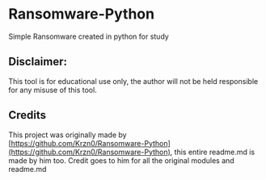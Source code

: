 # Ransomware-Python
Simple Ransomware created in python for study

## Disclaimer:
This tool is for educational use only, the author will not be held responsible for any misuse of this tool.

## Credits
This project was originally made by [https://github.com/Krzn0/Ransomware-Python](https://github.com/Krzn0/Ransomware-Python), this entire readme.md is made by him too.
Credit goes to him for all the original modules and readme.md

